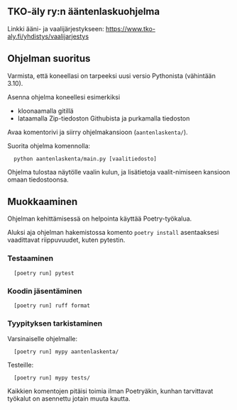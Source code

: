 ## TKO-äly ry:n ääntenlaskuohjelma

Linkki ääni- ja vaalijärjestykseen: https://www.tko-aly.fi/yhdistys/vaalijarjestys

## Ohjelman suoritus

Varmista, että koneellasi on tarpeeksi uusi versio Pythonista (vähintään 3.10).

Asenna ohjelma koneellesi esimerkiksi 

- kloonaamalla gitillä
- lataamalla Zip-tiedoston Githubista ja purkamalla tiedoston

Avaa komentorivi ja siirry ohjelmakansioon (`aantenlaskenta/`).

Suorita ohjelma komennolla:

```
  python aantenlaskenta/main.py [vaalitiedosto]
```

Ohjelma tulostaa näytölle vaalin kulun, 
ja lisätietoja vaalit-nimiseen kansioon omaan tiedostoonsa.

## Muokkaaminen

Ohjelman kehittämisessä on helpointa käyttää Poetry-työkalua.

Aluksi aja ohjelman hakemistossa komento `poetry install` 
asentaaksesi vaadittavat riippuvuudet, kuten pytestin.

### Testaaminen

```
  [poetry run] pytest
```

### Koodin jäsentäminen

```
  [poetry run] ruff format
```

### Tyypityksen tarkistaminen

Varsinaiselle ohjelmalle:

```
  [poetry run] mypy aantenlaskenta/
```

Testeille:

```
  [poetry run] mypy tests/
```

Kaikkien komentojen pitäisi toimia ilman Poetryäkin, 
kunhan tarvittavat työkalut on asennettu jotain muuta kautta.
